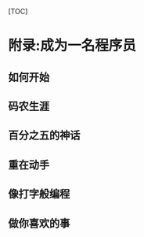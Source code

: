 [TOC]

<!-- Appendix: Becoming a Programmer -->
# 附录:成为一名程序员


<!-- How I Got Started in Programming -->
## 如何开始


<!-- A Career in Computing -->
## 码农生涯


<!-- The Mythical 5% -->
## 百分之五的神话


<!-- Writing Software Is Like … Writing -->
## 重在动手


<!-- Programming as Typing -->
## 像打字般编程


<!-- Do What You Love -->
## 做你喜欢的事

<!-- 分页 -->

<div style="page-break-after: always;"></div>